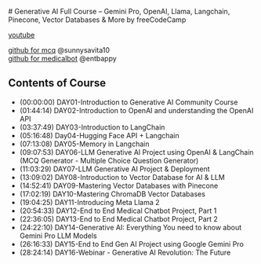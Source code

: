 # Generative AI Full Course – Gemini Pro, OpenAI, Llama, Langchain, Pinecone, Vector Databases & More by freeCodeCamp

[youtube](https://youtu.be/mEsleV16qdo?si=7P1cFOXIqEC54oOb)


[github for mcq](https://github.com/sunnysavita10/MCQGenerator) @sunnysavita10<br>
[github for medicalbot](https://github.com/entbappy/End-to-end-Medical-Chatbot-using-Llama2) @entbappy

## Contents of Course

- (00:00:00) DAY01-Introduction to Generative AI Community Course
- (01:44:14) DAY02-Introduction to OpenAI and understanding the OpenAI API
- (03:37:49) DAY03-Introduction to LangChain
- (05:16:48) Day04-Hugging Face API + Langchain
- (07:13:08) DAY05-Memory in Langchain
- (09:07:53) DAY06-LLM Generative AI Project using OpenAI & LangChain   (MCQ Generator - Multiple Choice Question Generator)
- (11:03:29) DAY07-LLM Generative AI Project & Deployment
- (13:09:02) DAY08-Introduction to Vector Database for AI & LLM
- (14:52:41) DAY09-Mastering Vector Databases with Pinecone
- (17:02:19) DAY10-Mastering ChromaDB Vector Databases
- (19:04:25) DAY11-Introducing Meta Llama 2
- (20:54:33) DAY12-End to End Medical Chatbot Project, Part 1
- (22:36:05) DAY13-End to End Medical Chatbot Project, Part 2
- (24:22:10) DAY14-Generative AI: Everything You need to know about Gemini Pro LLM Models
- (26:16:33) DAY15-End to End Gen AI Project using Google Gemini Pro
- (28:24:14) DAY16-Webinar - Generative AI Revolution: The Future 
